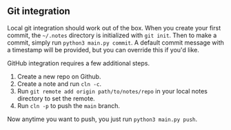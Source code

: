## Git integration
Local git integration should work out of the box. When you create your first commit, the `~/.notes` directory is initialized with `git init`. Then to make a commit, simply run `python3 main.py commit`. A default commit message with a timestamp will be provided, but you can override this if you'd like.

GitHub integration requires a few additional steps.

1. Create a new repo on Github.
2. Create a note and run `cln -c`.
3. Run `git remote add origin path/to/notes/repo` in your local notes directory to set the remote.
4. Run `cln -p` to push the `main` branch.

Now anytime you want to push, you just run `python3 main.py push`.  